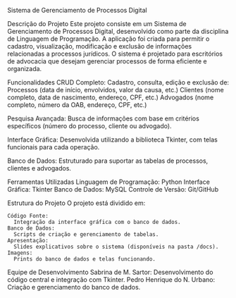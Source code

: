 Sistema de Gerenciamento de Processos Digital

Descrição do Projeto
  Este projeto consiste em um Sistema de Gerenciamento de Processos Digital, desenvolvido como parte da disciplina de Linguagem de Programação. A aplicação foi criada para permitir o cadastro, visualização, modificação e exclusão de informações relacionadas a processos jurídicos. O sistema é projetado para escritórios de advocacia que desejam gerenciar processos de forma eficiente e organizada.

Funcionalidades
  CRUD Completo:
    Cadastro, consulta, edição e exclusão de:
    Processos (data de início, envolvidos, valor da causa, etc.)
    Clientes (nome completo, data de nascimento, endereço, CPF, etc.)
    Advogados (nome completo, número da OAB, endereço, CPF, etc.)
    
Pesquisa Avançada:
  Busca de informações com base em critérios específicos (número do processo, cliente ou advogado).
  
Interface Gráfica:
  Desenvolvida utilizando a biblioteca Tkinter, com telas funcionais para cada operação.
  
Banco de Dados:
  Estruturado para suportar as tabelas de processos, clientes e advogados.
  
Ferramentas Utilizadas
  Linguagem de Programação: Python
  Interface Gráfica: Tkinter
  Banco de Dados: MySQL
  Controle de Versão: Git/GitHub
  
Estrutura do Projeto
  O projeto está dividido em:

    Código Fonte:
      Integração da interface gráfica com o banco de dados.
    Banco de Dados:
      Scripts de criação e gerenciamento de tabelas.
    Apresentação:
      Slides explicativos sobre o sistema (disponíveis na pasta /docs).
    Imagens:
      Prints do banco de dados e telas funcionando.

Equipe de Desenvolvimento
  Sabrina de M. Sartor: Desenvolvimento do código central e integração com Tkinter.
  Pedro Henrique do N. Urbano: Criação e gerenciamento do banco de dados.
